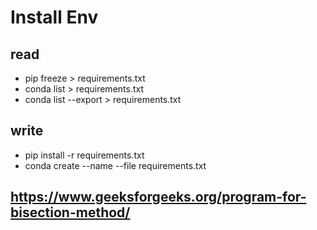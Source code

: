 # Install Env

## read
- pip freeze > requirements.txt
- conda list > requirements.txt
- conda list --export > requirements.txt

## write
- pip install -r requirements.txt
- conda create --name <envname> --file requirements.txt

## https://www.geeksforgeeks.org/program-for-bisection-method/
